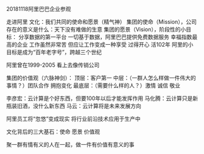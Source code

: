 20181118阿里巴巴企业参观

走进阿里
文化：我们共同的使命和愿景（精气神）
集团的使命（Mission），公司存在的意义是什么：天下没有难做的生意
集团的愿景（Vision），阶段性的小目标：
分享数据的第一平台
    一切基于数据，阿里巴巴提供免费数据服务
幸福指数最高的企业
    工作虽然非常苦 但应让工作变成一种享受 过得开心
活102年
    阿里的小目标是成为“百年老字号”，跨越三个世纪
    
阿里曾在1999-2005 看上去像传销公司

集团的价值观（六脉神剑）：
顶层：客户第一
中层：（一群人怎么样做一件伟大的事情？）团队合作 拥抱变化
最底层：（需要什么样的人？）激情 诚信 敬业

李彦宏：云计算是个好东西，但要100年以后才能发挥作用
马化腾：云计算只是新瓶装旧酒，没什么新东西
马云：云计算将是未来发展方向

阿里员工将“忽悠”变成现实 将行业前沿技术应用于生产中

文化背后的三大基石：使命 愿景 价值观

聚一群有情有义的人在一起，做一件有价值有意义的事
